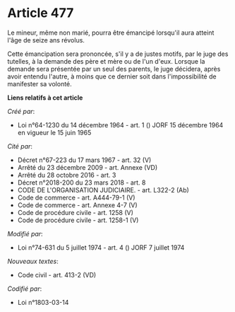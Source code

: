 # Article 477

Le mineur, même non marié, pourra être émancipé lorsqu'il aura atteint l'âge de seize ans révolus.

Cette émancipation sera prononcée, s'il y a de justes motifs, par le juge des tutelles, à la demande des père et mère ou de
l'un d'eux.    Lorsque la demande sera présentée par un seul des parents, le juge décidera, après avoir entendu l'autre, à
moins que ce dernier soit dans l'impossibilité de manifester sa volonté.

**Liens relatifs à cet article**

_Créé par_:

  - Loi n°64-1230 du 14 décembre 1964 - art. 1 () JORF 15 décembre 1964 en vigueur le 15 juin 1965

_Cité par_:

  - Décret n°67-223 du 17 mars 1967 - art. 32 (V)
  - Arrêté du 23 décembre 2009 - art. Annexe (VD)
  - Arrêté du 28 octobre 2016 - art. 3
  - Décret n°2018-200 du 23 mars 2018 - art. 8
  - CODE DE L'ORGANISATION JUDICIAIRE. - art. L322-2 (Ab)
  - Code de commerce - art. A444-79-1 (V)
  - Code de commerce - art. Annexe 4-7 (V)
  - Code de procédure civile - art. 1258 (V)
  - Code de procédure civile - art. 1258-1 (V)

_Modifié par_:

  - Loi n°74-631 du 5 juillet 1974 - art. 4 () JORF 7 juillet 1974

_Nouveaux textes_:

  - Code civil - art. 413-2 (VD)

_Codifié par_:

  - Loi n°1803-03-14
